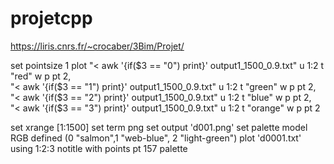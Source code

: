 # projetcpp

https://liris.cnrs.fr/~crocaber/3Bim/Projet/

set pointsize 1
plot "< awk '{if($3 == \"0\") print}' output1_1500_0.9.txt" u 1:2 t "red" w p pt 2, \
     "< awk '{if($3 == \"1\") print}' output1_1500_0.9.txt" u 1:2 t "green" w p pt 2, \
     "< awk '{if($3 == \"2\") print}' output1_1500_0.9.txt" u 1:2 t "blue" w p pt 2, \
     "< awk '{if($3 == \"3\") print}' output1_1500_0.9.txt" u 1:2 t "orange" w p pt 2

set xrange [1:1500]
set term png
set output 'd001.png'
set palette model RGB defined (0 "salmon",1 "web-blue", 2 "light-green")
plot 'd0001.txt' using 1:2:3 notitle with points pt 157 palette
